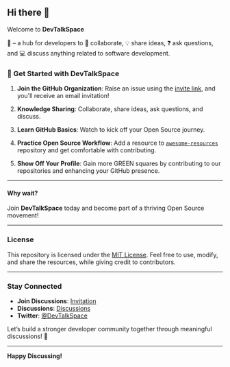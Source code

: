 ## Hi there 👋  
Welcome to **DevTalkSpace**

🌟 – a hub for developers to 🤝 collaborate, 💡 share ideas, ❓ ask questions, and 💻 discuss anything related to software development.

### 🌟 Get Started with DevTalkSpace  
1. **Join the GitHub Organization**: Raise an issue using the [invite link](https://github.com/DevTalkSpace/support/issues), and you'll receive an email invitation!

2. **Knowledge Sharing**: Collaborate, share ideas, ask questions, and discuss.

3. **Learn GitHub Basics**: Watch to kick off your Open Source journey.  

4. **Practice Open Source Workflow**: Add a resource to [`awesome-resources`](https://github.com/pasindu-kavinda/awesome-resources) repository and get comfortable with contributing.  

5. **Show Off Your Profile**: Gain more GREEN squares by contributing to our repositories and enhancing your GitHub presence.  

---

#### Why wait?  
Join **DevTalkSpace** today and become part of a thriving Open Source movement!


---

### License
This repository is licensed under the [MIT License](LICENSE). Feel free to use, modify, and share the resources, while giving credit to contributors.

---

### Stay Connected
- **Join Discussions**: [Invitation](https://github.com/DevTalkSpace/support/issues)  
- **Discussions**: [Discussions](https://github.com/orgs/DevTalkSpace/discussions)  
- **Twitter**: [@DevTalkSpace](https://twitter.com/DevTalkSpace)  

Let’s build a stronger developer community together through meaningful discussions! 🚀

---

**Happy Discussing!**
